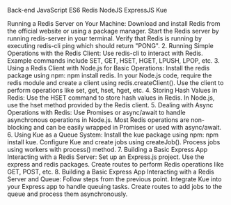 Back-end
JavaScript
ES6
Redis
NodeJS
ExpressJS
Kue

 Running a Redis Server on Your Machine:
Download and install Redis from the official website or using a package manager.
Start the Redis server by running redis-server in your terminal.
Verify that Redis is running by executing redis-cli ping which should return "PONG".
2. Running Simple Operations with the Redis Client:
Use redis-cli to interact with Redis. Example commands include SET, GET, HSET, HGET, LPUSH, LPOP, etc.
3. Using a Redis Client with Node.js for Basic Operations:
Install the redis package using npm: npm install redis.
In your Node.js code, require the redis module and create a client using redis.createClient().
Use the client to perform operations like set, get, hset, hget, etc.
4. Storing Hash Values in Redis:
Use the HSET command to store hash values in Redis.
In Node.js, use the hset method provided by the Redis client.
5. Dealing with Async Operations with Redis:
Use Promises or async/await to handle asynchronous operations in Node.js.
Most Redis operations are non-blocking and can be easily wrapped in Promises or used with async/await.
6. Using Kue as a Queue System:
Install the kue package using npm: npm install kue.
Configure Kue and create jobs using createJob().
Process jobs using workers with process() method.
7. Building a Basic Express App Interacting with a Redis Server:
Set up an Express.js project.
Use the express and redis packages.
Create routes to perform Redis operations like GET, POST, etc.
8. Building a Basic Express App Interacting with a Redis Server and Queue:
Follow steps from the previous point.
Integrate Kue into your Express app to handle queuing tasks.
Create routes to add jobs to the queue and process them asynchronously.

